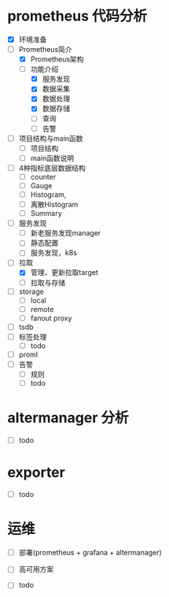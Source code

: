 
# prometheus 代码分析
-  [x] 环境准备
-  [ ] Prometheus简介
   -  [x] Prometheus架构
   -  [ ] 功能介绍
      -  [x]  服务发现
      -  [x]  数据采集
      -  [x]  数据处理
      -  [x]  数据存储
      -  [ ]  查询
      -  [ ]  告警

-  [ ] 项目结构与main函数
   - [ ] 项目结构
   - [ ] main函数说明
  
- [ ]  4种指标底层数据结构
   - [ ] counter
   - [ ] Gauge
   - [ ] Histogram,
   - [ ] 离散Histogram
   - [ ] Summary

- [ ] 服务发现
   -  [ ] 新老服务发现manager
   -  [ ] 静态配置
   - [ ] 服务发现，k8s
- [ ] 拉取
   - [x] 管理、更新拉取target
   - [ ] 拉取与存储
- [ ] storage 
   - [ ] local
   - [ ] remote
   - [ ] fanout proxy
-  [ ] tsdb
- [ ] 标签处理
   - [ ] todo
-  [ ] proml
-  [ ] 告警
    - [ ] 规则
    - [ ] todo

# altermanager 分析
- [ ] todo
# exporter
- [ ] todo

# 运维
- [ ] 部署(prometheus + grafana + altermanager)
- [ ] 高可用方案
- [ ] todo

